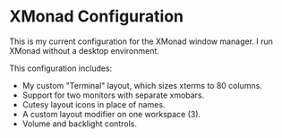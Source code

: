 XMonad Configuration
====================

This is my current configuration for the XMonad window manager.  I run XMonad
without a desktop environment.

This configuration includes:

- My custom "Terminal" layout, which sizes xterms to 80 columns.
- Support for two monitors with separate xmobars.
- Cutesy layout icons in place of names.
- A custom layout modifier on one workspace (3).
- Volume and backlight controls.
